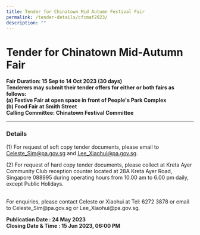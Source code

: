 ```yaml
---
title: Tender for Chinatown Mid Autumn Festival Fair
permalink: /tender-details/cfcmaf2023/
description: ""
---
```

Tender for Chinatown Mid-Autumn Fair
=======================================
**Fair Duration: 15 Sep to 14 Oct 2023 (30 days)<br>**
**Tenderers may submit their tender offers for either or both fairs as follows: <br>**
**(a) Festive Fair at open space in front of People's Park Complex <br>**
**(b) Food Fair at Smith Street <br>**
**Calling Committee: Chinatown Festival Committee**
* * *
### Details
(1) For request of soft copy tender documents, please email to Celeste_Sim@pa.gov.sg and Lee_Xiaohui@pa.gov.sg.

(2) For request of hard copy tender documents, please collect at Kreta Ayer Community Club reception counter located at 28A Kreta Ayer Road, Singapore 088995 during operating hours from 10.00 am to 6.00 pm daily, except Public Holidays.

<br>
For enquiries, please contact Celeste or Xiaohui at Tel: 6272 3878 or email to Celeste_Sim@pa.gov.sg or Lee_Xiaohui@pa.gov.sg.

**Publication Date : 24 May 2023** <br>
**Closing Date &amp; Time : 15 Jun 2023, 06:00 PM**